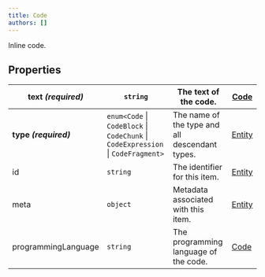 ```yaml
---
title: Code
authors: []
---
```


Inline code.

## Properties

| **text _(required)_** | `string`                                                                               | The text of the code.                          | [Code](./Code.html)     |
| --------------------- | -------------------------------------------------------------------------------------- | ---------------------------------------------- | ----------------------- |
| **type _(required)_** | `enum<`​`Code` \| `CodeBlock` \| `CodeChunk` \| `CodeExpression` \| `CodeFragment`​`>` | The name of the type and all descendant types. | [Entity](./Entity.html) |
| id                    | `string`                                                                               | The identifier for this item.                  | [Entity](./Entity.html) |
| meta                  | `object`                                                                               | Metadata associated with this item.            | [Entity](./Entity.html) |
| programmingLanguage   | `string`                                                                               | The programming language of the code.          | [Code](./Code.html)     |
